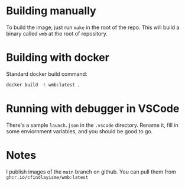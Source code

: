 # Building manually
To build the image, just run `make` in the root of the repo. This will build a binary called `wmb` at the root of repository.

# Building with docker
Standard docker build command:
```bash
docker build -t wmb:latest .
```

# Running with debugger in VSCode
There's a sample `launch.json` in the `.vscode` directory. Rename it, fill in some enviornment variables, and you should be good to go.

# Notes
I publish images of the `main` branch on github. You can pull them from `ghcr.io/cfindlayisme/wmb:latest`